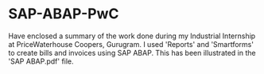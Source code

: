 # SAP-ABAP-PwC
Have enclosed a summary of the work done during my Industrial Internship at PriceWaterhouse Coopers, Gurugram.
I used 'Reports' and 'Smartforms' to create bills and invoices using SAP ABAP. This has been illustrated in the 'SAP ABAP.pdf' file.
